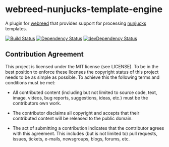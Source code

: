 # webreed-nunjucks-template-engine

A plugin for [webreed](https://github.com/webreed/webreed) that provides support for
processing [nunjucks](https://mozilla.github.io/nunjucks/) templates.

[![Build Status](https://travis-ci.org/webreed/webreed-nunjucks-template-engine.svg?branch=master)](https://travis-ci.org/webreed/webreed-nunjucks-template-engine)
[![Dependency Status](https://david-dm.org/webreed/webreed-nunjucks-template-engine.svg)](https://david-dm.org/webreed/webreed-nunjucks-template-engine)
[![devDependency Status](https://david-dm.org/webreed/webreed-nunjucks-template-engine/dev-status.svg)](https://david-dm.org/webreed/webreed-nunjucks-template-engine#info=devDependencies)


## Contribution Agreement

This project is licensed under the MIT license (see LICENSE). To be in the best
position to enforce these licenses the copyright status of this project needs to
be as simple as possible. To achieve this the following terms and conditions
must be met:

- All contributed content (including but not limited to source code, text,
  image, videos, bug reports, suggestions, ideas, etc.) must be the
  contributors own work.

- The contributor disclaims all copyright and accepts that their contributed
  content will be released to the public domain.

- The act of submitting a contribution indicates that the contributor agrees
  with this agreement. This includes (but is not limited to) pull requests, issues,
  tickets, e-mails, newsgroups, blogs, forums, etc.
